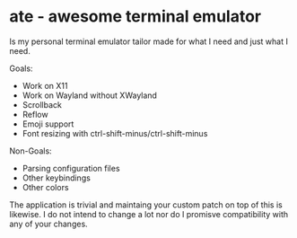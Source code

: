 # ate - awesome terminal emulator

Is my personal terminal emulator tailor made for what I need and just what I need. 

Goals:
  - Work on X11
  - Work on Wayland without XWayland
  - Scrollback
  - Reflow
  - Emoji support
  - Font resizing with ctrl-shift-minus/ctrl-shift-minus

Non-Goals:
   - Parsing configuration files
   - Other keybindings
   - Other colors


The application is trivial and maintaing your custom patch on top of this is
likewise. I do not intend to change a lot nor do I promisve compatibility with
any of your changes.
